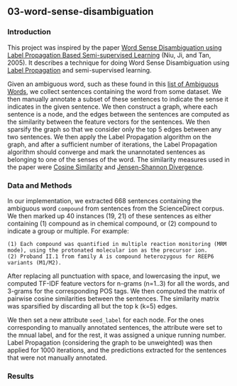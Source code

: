 ## 03-word-sense-disambiguation

### Introduction

This project was inspired by the paper [Word Sense Disambiguation using Label Propagation Based Semi-supervised Learning](https://www.aclweb.org/anthology/P05-1049) (Niu, Ji, and Tan, 2005). It describes a technique for doing Word Sense Disambiguation using [Label Propagation](https://neo4j.com/docs/graph-algorithms/current/algorithms/label-propagation/) and semi-supervised learning.

Given an ambiguous word, such as these found in this [list of Ambiguous Words](https://muse.dillfrog.com/lists/ambiguous), we collect sentences containing the word from some dataset. We then manually annotate a subset of these sentences to indicate the sense it indicates in the given sentence. We then construct a graph, where each sentence is a node, and the edges between the sentences are computed as the similarity between the feature vectors for the sentences. We then sparsify the graph so that we consider only the top 5 edges between any two sentences. We then apply the Label Propagation algorithm on the graph, and after a sufficient number of iterations, the Label Propagation algorithm should converge and mark the unannotated sentences as belonging to one of the senses of the word. The similarity measures used in the paper were [Cosine Similarity](https://scikit-learn.org/stable/modules/generated/sklearn.metrics.pairwise.cosine_similarity.html) and [Jensen-Shannon Divergence](https://docs.scipy.org/doc/scipy/reference/generated/scipy.spatial.distance.jensenshannon.html?highlight=jensenshannon#scipy.spatial.distance.jensenshannon).

### Data and Methods

In our implementation, we extracted 668 sentences containing the ambiguous word `compound` from sentences from the ScienceDirect corpus. We then marked up 40 instances (19, 21) of these sentences as either containing (1) compound as in chemical compound, or (2) compound to indicate a group or multiple. For example:

	(1) Each compound was quantified in multiple reaction monitoring (MRM mode), using the protonated molecular ion as the precursor ion.
	(2) Proband II.1 from family A is compound heterozygous for REEP6 variants (M1/M2).

After replacing all punctuation with space, and lowercasing the input, we computed TF-IDF feature vectors for n-grams (n=1..3) for all the words, and 3-grams for the corresponding POS tags. We then computed the matrix of pairwise cosine similarities between the sentences. The similarity matrix was sparsified by discarding all but the top k (k=5) edges.

We then set a new attribute `seed_label` for each node. For the ones corresponding to manually annotated sentences, the attribute were set to the mnual label, and for the rest, it was assigned a unique running number. Label Propagation (considering the graph to be unweighted) was then applied for 1000 iterations, and the predictions extracted for the sentences that were not manually annotated.

### Results

